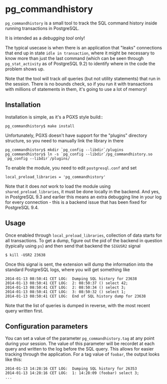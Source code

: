 pg_commandhistory
=================
`pg_commandhistory` is a small tool to track the SQL command history
inside running transactions in PostgreSQL.

It is intended as a *debugging tool* only!

The typical usecase is when there is an application that "leaks" connections
that end up in state `idle in transaction`, where it might be necessary to
know more than just the last command (which can be seen through
`pg_stat_activity` as of PostgreSQL 9.2) to identify where in the code the
problem shows up.

Note that the tool will track *all* queries (but not utility statements)
that run in the session. There is no bounds check, so if you run it with
transactions with millions of statements in them, it's going to use a lot
of memory!

Installation
------------
Installation is simple, as it's a PGXS style build::

	pg_commandhistory$ make install

Unfortunately, PGXS doesn't have support for the "plugins" directory
structure, so you need to manually link the library in there

	pg_commandhistory$ mkdir `pg_config --libdir`/plugins
	pg_commandhistory$ ln -s `pg_config --libdir`/pg_commandhistory.so `pg_config --libdir`/plugins/

To enable the module, you need to edit `postgresql.conf` and set

	local_preload_libraries = 'pg_commandhistory'

Note that it does *not* work to load the module using
`shared_preload_libraries`, it must be done locally in the backend. And yes,
in PostgreSQL 9.3 and earlier this means an extra debugging line in your
log for every connection - this is a backend issue that has been fixed for
PostgreSQL 9.4.

Usage
-----
Once enabled through `local_preload_libraries`, collection of data starts
for all transactions. To get a dump, figure out the pid of the backend
in question (typically using `ps`) and then send that backend the
`SIGUSR2` signal

	$ kill -USR2 23638

Once this signal is sent, the extension will dump the information into the
standard PostgreSQL logs, where you will get something like

	2014-01-13 08:50:41 CET LOG:  Dumping SQL history for 23638
	2014-01-13 08:50:41 CET LOG:  2: 08:50:37 () select 42;
	2014-01-13 08:50:41 CET LOG:  2: 08:50:34 () select 3;
	2014-01-13 08:50:41 CET LOG:  3: 08:50:32 () select 1;
	2014-01-13 08:50:41 CET LOG:  End of SQL history dump for 23638

Note that the list of queries is dumped in reverse, with the most recent
query written first.

Configuration parameters
------------------------
You can set a value of the parameter `pg_commandhistory.tag` at any point
during your session. The value of this parameter will be recordet at each
query and written to the log before the SQL query. This allows for easier
tracking through the application. For a tag value of `foobar`, the output
looks like this:

	2014-01-13 14:28:16 CET LOG:  Dumping SQL history for 26353
	2014-01-13 14:28:16 CET LOG:  1: 14:28:09 (foobar) select 3;
	...
